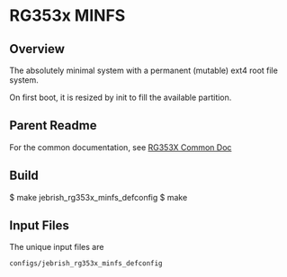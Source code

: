 # RG353x MINFS

## Overview

The absolutely minimal system with a permanent (mutable) ext4 root file system.

On first boot, it is resized by init to fill the available partition.

## Parent Readme

For the common documentation, see [RG353X Common Doc]( ../rg353x_common/readme.md)

## Build

  $ make jebrish_rg353x_minfs_defconfig
  $ make

## Input Files

The unique input files are

```
configs/jebrish_rg353x_minfs_defconfig
```

